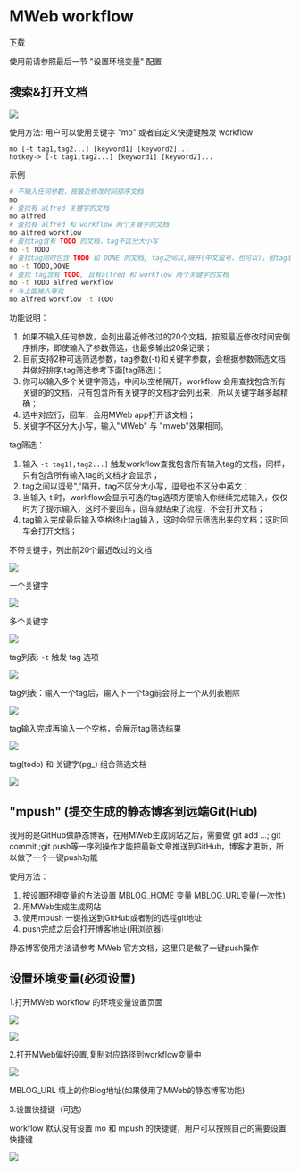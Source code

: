 # MWeb workflow
[下载](https://github.com/tianhao/alfred-mweb-workflow/raw/master/MWeb.alfredworkflow)

使用前请参照最后一节 "设置环境变量" 配置

## 搜索&打开文档
![](media/15064049765164/15100051287719.gif)

使用方法:
用户可以使用关键字 "mo" 或者自定义快捷键触发 workflow

```
mo [-t tag1,tag2...] [keyword1] [keyword2]...
hotkey-> [-t tag1,tag2...] [keyword1] [keyword2]...
```

示例

```BASH
# 不输入任何参数，按最近修改时间排序文档
mo 
# 查找有 alfred 关键字的文档
mo alfred
# 查找有 alfred 和 workflow 两个关键字的文档
mo alfred workflow
# 查找tag含有 TODO 的文档，tag不区分大小写
mo -t TODO
# 查找tag同时包含 TODO 和 DONE 的文档, tag之间以,隔开(中文逗号，也可以)，但tag名称不能有空格
mo -t TODO,DONE
# 查找 tag含有 TODO, 且有alfred 和 workflow 两个关键字的文档
mo -t TODO alfred workflow
# 与上面输入等效
mo alfred workflow -t TODO 
```

功能说明：

1. 如果不输入任何参数，会列出最近修改过的20个文档，按照最近修改时间安倒序排序，即使输入了参数筛选，也最多输出20条记录；
2. 目前支持2种可选筛选参数，tag参数(-t)和关键字参数，会根据参数筛选文档并做好排序,tag筛选参考下面[tag筛选]；
3. 你可以输入多个关键字筛选，中间以空格隔开，workflow 会用查找包含所有关键的的文档，只有包含所有关键字的文档才会列出来，所以关键字越多越精确；
4. 选中对应行，回车，会用MWeb app打开该文档；
5. 关键字不区分大小写，输入"MWeb" 与 "mweb"效果相同。

tag筛选：

1. 输入 `-t tag1[,tag2...]` 触发workflow查找包含所有输入tag的文档，同样，只有包含所有输入tag的文档才会显示；
2. tag之间以逗号","隔开，tag不区分大小写，逗号也不区分中英文；
3. 当输入-t 时，workflow会显示可选的tag选项方便输入你继续完成输入，仅仅时为了提示输入，这时不要回车，回车就结束了流程，不会打开文档；
4. tag输入完成最后输入空格终止tag输入，这时会显示筛选出来的文档；这时回车会打开文档；

不带关键字，列出前20个最近改过的文档

![](media/15064049765164/15066073225111.jpg)

一个关键字

![](media/15064049765164/15066070861400.jpg)

多个关键字

![](media/15064049765164/15066070501779.jpg)

tag列表: `-t` 触发 tag 选项

![](media/15064049765164/15100054679932.jpg)

tag列表：输入一个tag后，输入下一个tag前会将上一个从列表剔除

![](media/15064049765164/15100055398759.jpg)

tag输入完成再输入一个空格，会展示tag筛选结果

![](media/15064049765164/15100059867083.jpg)

tag(todo) 和 关键字(pg_) 组合筛选文档

![](media/15064049765164/15100059425187.jpg)

## "mpush" (提交生成的静态博客到远端Git(Hub)
我用的是GitHub做静态博客，在用MWeb生成网站之后，需要做 git add ...;  git commit ;git push等一序列操作才能把最新文章推送到GitHub，博客才更新，所以做了一个一键push功能

使用方法：

1. 按设置环境变量的方法设置 MBLOG_HOME 变量 MBLOG_URL变量(一次性)
2. 用MWeb生成生成网站
3. 使用mpush 一键推送到GitHub或者别的远程git地址
4. push完成之后会打开博客地址(用浏览器)

静态博客使用方法请参考 MWeb 官方文档，这里只是做了一键push操作


## 设置环境变量(必须设置)

1.打开MWeb workflow 的环境变量设置页面

![](media/15064049765164/15066127537312.jpg)

![](media/15064049765164/15064062887034.jpg)

2.打开MWeb偏好设置,复制对应路径到workflow变量中

![](media/15064049765164/15064063251094.jpg)

MBLOG_URL 填上的你Blog地址(如果使用了MWeb的静态博客功能)

3.设置快捷键（可选）

workflow 默认没有设置 mo 和 mpush 的快捷键，用户可以按照自己的需要设置快捷键

![](media/15064049765164/15066125147990.jpg)






